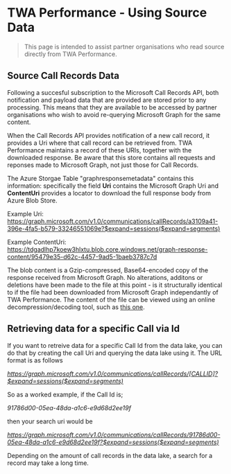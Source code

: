 # TWA Performance - Using Source Data
> This page is intended to assist partner organisations who read source directly from TWA Performance.
## Source Call Records Data
Following a succesful subscription to the Microsoft Call Records API, both notification and payload data that are provided are stored prior to any processing. This means that they are available to be accessed by partner organisations who wish to avoid re-querying Microsoft Graph for the same content.

When the Call Records API provides notification of a new call record, it provides a Uri where that call record can be retrieved from. TWA Performance maintains a record of these URIs, together with the downloaded response. Be aware that this store contains all requests and reponses made to Microsoft Graph, not just those for Call Records.

The Azure Storgae Table "graphresponsemetadata" contains this information: specifically the field **Uri** contains the Microsoft Graph Uri and **ContentUri** provides a locator to download the full response body from Azure Blob Store.

Example Uri: https://graph.microsoft.com/v1.0/communications/callRecords/a3109a41-396e-4fa5-b579-33246551069e?$expand=sessions($expand=segments)

Example ContentUri: https://tdgadlhp7koew3hlxtu.blob.core.windows.net/graph-response-content/95479e35-d62c-4457-9ad5-1baeb3787c7d

The blob content is a Gzip-compressed, Base64-encoded copy of the response received from Microsoft Graph. No alterations, additons or deletions have been made to the file at this point - is it structurally identical to if the file had been downloaded from Microsoft Graph independantly of TWA Performance. The content of the file can be viewed using an online decompression/decoding tool, such as [this one](https://gchq.github.io/CyberChef/#recipe=From_Base64('A-Za-z0-9%2B/%3D',true)Gunzip()).

## Retrieving data for a specific Call via Id

If you want to retreive data for a specific Call Id from the data lake, you can do that by creating the call Uri and querying the data lake using it. The URL format is as follows

*https://graph.microsoft.com/v1.0/communications/callRecords/[CALLID]?$expand=sessions($expand=segments)*

So as a worked example, if the Call Id is;

*91786d00-05ea-48da-a1c6-e9d68d2ee19f*

then your search uri would be 

*https://graph.microsoft.com/v1.0/communications/callRecords/91786d00-05ea-48da-a1c6-e9d68d2ee19f?$expand=sessions($expand=segments)*

Depending on the amount of call records in the data lake, a search for a record may take a long time.
